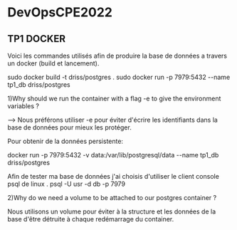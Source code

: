 # DevOpsCPE2022

<h2>TP1 DOCKER</h2>

Voici les commandes utilisés afin de produire la base de données a travers un docker (build et lancement).

sudo docker build -t driss/postgres .
sudo docker run -p 7979:5432 --name tp1_db driss/postgres

1)Why should we run the container with a flag -e to give the environment variables ?

--> Nous préférons utiliser -e pour éviter d'écrire les identifiants dans la base de données pour mieux les protéger.

Pour obtenir de la données persistente:

docker run -p 7979:5432 -v data:/var/lib/postgresql/data  --name tp1_db driss/postgres


Afin de tester ma base de données j'ai choisis d'utiliser le client console psql de linux .
psql -U usr -d db -p 7979

2)Why do we need a volume to be attached to our postgres container ?

Nous utilisons un volume pour éviter à la structure et les données de la base d'être détruite à chaque redémarrage du container.
